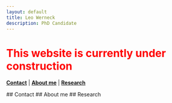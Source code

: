 ```yaml
---
layout: default
title: Leo Werneck
description: PhD Candidate
---
```


# <font color='red'> This website is currently under construction </font>

[**Contact**](#Contact) | [**About me**](#About) | [**Research**](#Research)


<a name='Contact'>
## Contact

<a name='About'>
## About me

<a name='Research'>
## Research


